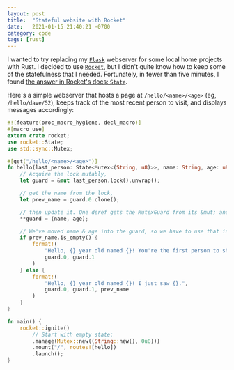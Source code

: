 ```yaml
---
layout: post
title:  "Stateful website with Rocket"
date:   2021-01-15 21:40:21 -0700
category: code
tags: [rust]
---
```


I wanted to try replacing my [`Flask`](https://flask.palletsprojects.com/en/1.1.x/) webserver for some local home projects with Rust. I decided to use [`Rocket`](https://rocket.rs/), but I didn't quite know how to keep some of the statefulness that I needed. Fortunately, in fewer than five minutes, I found [the answer in Rocket's docs: `State`](https://rocket.rs/v0.4/guide/state/).

Here's a simple webserver that hosts a page at `/hello/<name>/<age>` (eg, `/hello/dave/52`), keeps track of the most recent person to visit, and displays messages accordingly:

```rust
#![feature(proc_macro_hygiene, decl_macro)]
#[macro_use]
extern crate rocket;
use rocket::State;
use std::sync::Mutex;

#[get("/hello/<name>/<age>")]
fn hello(last_person: State<Mutex<(String, u8)>>, name: String, age: u8) -> String {
    // Acquire the lock mutably,
    let guard = &mut last_person.lock().unwrap();

    // get the name from the lock,
    let prev_name = guard.0.clone();

    // then update it. One deref gets the MutexGuard from its &mut; another gets the values from the Guard
    **guard = (name, age);

    // We've moved name & age into the guard, so we have to use that instead
    if prev_name.is_empty() {
        format!(
            "Hello, {} year old named {}! You're the first person to show up",
            guard.0, guard.1
        )
    } else {
        format!(
            "Hello, {} year old named {}! I just saw {}.",
            guard.0, guard.1, prev_name
        )
    }
}

fn main() {
    rocket::ignite()
        // Start with empty state:
        .manage(Mutex::new((String::new(), 0u8)))
        .mount("/", routes![hello])
        .launch();
}
```
